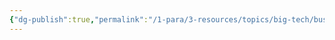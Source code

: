 ```yaml
---
{"dg-publish":true,"permalink":"/1-para/3-resources/topics/big-tech/businesses/tesla/","noteIcon":""}
---
```


